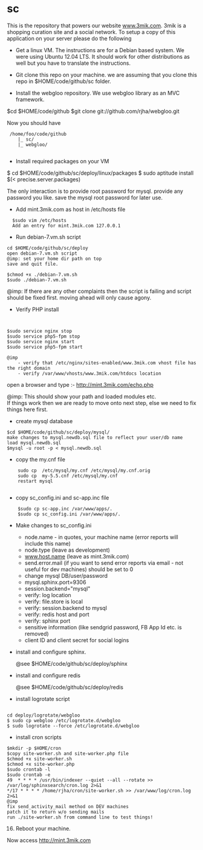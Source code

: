 sc
==

This is the repository that powers our website www.3mik.com. 3mik is a shopping curation site 
and a social network. To setup a copy of this application on your server please do the following

+ Get a linux VM. The instructions are for a Debian based system. We were using Ubuntu 12.04 LTS. 
It should work for other distributions as well but you have to translate the instructions.


+ Git clone this repo on your machine. we are assuming that you clone this repo in 
$HOME/code/github/sc folder.

+ Install the webgloo repository. We use webgloo library as an MVC framework.

$cd $HOME/code/github
$git clone git://github.com/rjha/webgloo.git

Now you should have

```
 /home/foo/code/github
    |_ sc/
    |_ webgloo/
    
```

+ Install required packages on your VM


 $ cd $HOME/code/github/sc/deploy/linux/packages
 $ sudo aptitude install $(< precise.server.packages)

 The only interaction is to provide root password for mysql.
 provide any password you like. save the mysql root password for later use.

+ Add mint.3mik.com as host in /etc/hosts file

```
  $sudo vim /etc/hosts
  Add an entry for mint.3mik.com 127.0.0.1
```

    
+ Run debian-7.vm.sh script

```
cd $HOME/code/github/sc/deploy
open debian-7.vm.sh script
@imp: set your home dir path on top
save and quit file.

$chmod +x ./debian-7.vm.sh
$sudo ./debian-7.vm.sh
```

@imp: If there are any other complaints then the script is failing 
and script should be fixed first.
moving ahead will only cause agony.

    
    
+ Verify PHP install

``` 


$sudo service nginx stop
$sudo service php5-fpm stop
$sudo service nginx start
$sudo service php5-fpm start

@imp
    - verify that /etc/nginx/sites-enabled/www.3mik.com vhost file has the right domain
    - verify /var/www/vhosts/www.3mik.com/htdocs location
```


open a browser and type :- http://mint.3mik.com/echo.php

@imp: This should show your path and loaded modules etc.  
If things work then we are ready to move onto next step, else we need to fix things here first.


+ create mysql database

```
$cd $HOME/code/github/sc/deploy/mysql/
make changes to mysql.newdb.sql file to reflect your user/db name
load mysql.newdb.sql 
$mysql -u root -p < mysql.newdb.sql
```

    
+ copy the my.cnf file 

```
    sudo cp  /etc/mysql/my.cnf /etc/mysql/my.cnf.orig
    sudo cp  my-5.5.cnf /etc/mysql/my.cnf
    restart mysql
    
```

+ copy sc_config.ini and sc-app.inc file 

```
    $sudo cp sc-app.inc /var/www/apps/.
    $sudo cp sc_config.ini /var/www/apps/.
```

+ Make changes to sc_config.ini

    - node.name - in quotes, your machine name (error reports will include this name)
    -  node.type (leave as development)
    - www.host.name (leave as mint.3mik.com)
    - send.error.mail (if you want to send error reports via email - not useful for dev machines)
      should be set to 0 
    - change mysql DB/user/password
    - mysql.sphinx.port=9306
    - session.backend="mysql"
    - verify: log location  
    - verify: file.store is local
    - verify: session.backend to mysql
    - verify: redis host and port
    - verify: sphinx port
    - sensitive information (like sendgrid password, FB App Id etc. is removed)
    - client  ID and client secret for social logins


+ install and configure sphinx. 

  @see $HOME/code/github/sc/deploy/sphinx 

+ install and configure redis
  
  @see $HOME/code/github/sc/deploy/redis 

+ install logrotate script

```

cd deploy/logrotate/webgloo  
$ sudo cp webgloo /etc/logrotate.d/webgloo
$ sudo logrotate --force /etc/logrotate.d/webgloo 
```

+ install cron scripts
 
```
$mkdir -p $HOME/cron
$copy site-worker.sh and site-worker.php file
$chmod +x site-worker.sh
$chmod +x site-worker.php
$sudo crontab -l
$sudo crontab -e
49  * * * * /usr/bin/indexer --quiet --all --rotate >> /var/log/sphinxsearch/cron.log 2>&1
*/17 * * * * /home/rjha/cron/site-worker.sh >> /var/www/log/cron.log 2>&1
@imp
fix send_activity_mail method on DEV machines
patch it to return w/o sending mails
run ./site-worker.sh from command line to test things!
```


16) Reboot your machine.

Now access http://mint.3mik.com

